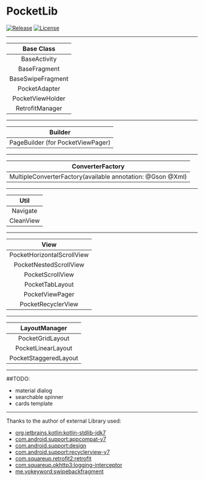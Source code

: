 # PocketLib
[![Release](https://jitpack.io/v/jamesdeperio/PocketLib.svg)](https://jitpack.io/#jamesdeperio/PocketLib)
[![License](https://img.shields.io/badge/License%20-Apache%202-337ab7.svg)](https://www.apache.org/licenses/LICENSE-2.0)
___
| Base Class        |
|:------------------------------------------------:|
|BaseActivity|
|BaseFragment|
|BaseSwipeFragment|
|PocketAdapter|
|PocketViewHolder|
|RetrofitManager|
___
|Builder|
|:------------------------------------------------:|
|PageBuilder (for PocketViewPager)|
___
|ConverterFactory|
|:------------------------------------------------:|
| MultipleConverterFactory(available annotation: @Gson @Xml)|
___
|Util|
|:------------------------------------------------:|
|Navigate|
|CleanView|
___
|View|
|:------------------------------------------------:|
|PocketHorizontalScrollView|
|PocketNestedScrollView|
|PocketScrollView|
|PocketTabLayout|
|PocketViewPager|
|PocketRecyclerView|
___
|LayoutManager|
|:------------------------------------------------:|
|PocketGridLayout|
|PocketLinearLayout|
|PocketStaggeredLayout|
___
##TODO:
* material dialog
* searchable spinner
* cards template
___
Thanks to the author of external Library used:
* [org.jetbrains.kotlin:kotlin-stdlib-jdk7](https://github.com/JetBrains/kotlin/tree/master/libraries/stdlib)
* [com.android.support:appcompat-v7](https://developer.android.com/topic/libraries/support-library/)
* [com.android.support:design](https://developer.android.com/topic/libraries/support-library/)
* [com.android.support:recyclerview-v7](https://developer.android.com/topic/libraries/support-library/)
* [com.squareup.retrofit2:retrofit](https://github.com/square/retrofit)
* [com.squareup.okhttp3:logging-interceptor](https://github.com/square/okhttp/tree/master/okhttp-logging-interceptor)
* [me.yokeyword:swipebackfragment](https://github.com/YoKeyword/SwipeBackFragment)
